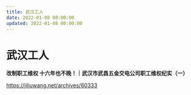 ```yaml
---
title: 武汉工人
date: 2022-01-08 00:00:00
updated: 2022-01-08 00:00:00
---
```


# 武汉工人

**改制职工维权 十六年也不晚！｜武汉市武昌五金交电公司职工维权纪实（一）**

https://jiliuwang.net/archives/60333
